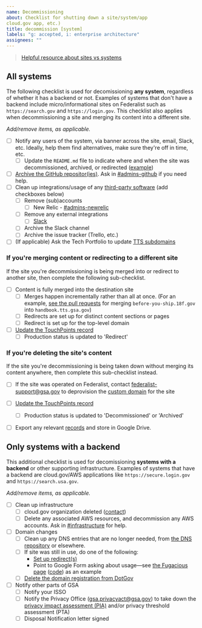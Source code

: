 ```yaml
---
name: Decommissioning
about: Checklist for shutting down a site/system/app
cloud.gov app, etc.)
title: decommission [system]
labels: "g: accepted, i: enterprise architecture"
assignees: ""
---
```


> [Helpful resource about sites vs systems](https://docs.google.com/document/d/1chNbOfxs2vLGSUuIPtWZregaUeT-ruLc8EufEzt9GZk/edit)

## All systems

The following checklist is used for decomissioning **any system**, regardless of
whether it has a backend or not. Examples of systems that don't have a backend
include micro/informational sites on Federalist such as `https://search.gov` and
`https://login.gov`. This checklist also applies when decommissioning a site and merging its content
into a different site.

_Add/remove items, as applicable._

- [ ] Notify any users of the system, via banner across the site, email, Slack, etc. Ideally, help them find alternatives, make sure they're off in time, etc.
  - [ ] Update the `README.md` file to indicate where and when the site was
  decommissioned, archived, or redirected ([example](https://github.com/18F/before-you-ship#readme))
- [ ] [Archive the GitHub repositor(ies)](https://help.github.com/articles/archiving-repositories/). Ask in [#admins-github](https://gsa-tts.slack.com/messages/admins-github) if you need help.
- [ ] Clean up integrations/usage of any [third-party software](https://docs.google.com/spreadsheets/d/12pfcEIEXaJTjIKex-3wnI89erIvgKf9B_XpGkDl6qsM/edit#gid=0) (add checkboxes below)
  - [ ] Remove (sub)accounts
    - [ ] New Relic - [#admins-newrelic](https://gsa-tts.slack.com/messages/admins-newrelic)
  - [ ] Remove any external integrations
    - [ ] [Slack](https://handbook.tts.gsa.gov/slack/#integrations)
  - [ ] Archive the Slack channel
  - [ ] Archive the issue tracker (Trello, etc.)
- [ ] (If applicable) Ask the Tech Portfolio to update [TTS subdomains](https://docs.google.com/spreadsheets/d/12pfcEIEXaJTjIKex-3wnI89erIvgKf9B_XpGkDl6qsM/edit#gid=1884617968)

### If you're merging content or redirecting to a different site

If the site you're decommissioning is being merged into or redirect to another site, then
complete the following sub-checklist.

- [ ] Content is fully merged into the destination site
  - [ ] Merges happen incrementally rather than all at once. (For an example,
    [see the pull requests](https://github.com/18F/handbook/pulls?q=is%3Apr+bys+is%3Aclosed) for merging `before-you-ship.18f.gov` into
    `handbook.tts.gsa.gov`)
  - [ ] Redirects are set up for distinct content sections or pages 
  - [ ] Redirect is set up for the top-level domain
- [ ] [Update the TouchPoints record](https://touchpoints.app.cloud.gov/admin/websites)
  - [ ] Production status is updated to 'Redirect'

### If you're deleting the site's content

If the site you're decommissioning is being taken down without merging its
content anywhere, then complete this sub-checklist instead.

 - [ ] If the site was operated on Federalist, contact [federalist-support@gsa.gov](mailto:federalist-support@gsa.gov) to deprovision the [custom domain](https://cloud.gov/docs/management/custom-domains/) for the site
- [ ] [Update the TouchPoints record](https://touchpoints.app.cloud.gov/admin/websites)
  - [ ] Production status is updated to 'Decommissioned' or 'Archived'
- [ ] Export any relevant [records](https://handbook.tts.gsa.gov/records-management/) and store in Google Drive.


## Only systems with a backend

This additional checklist is used for decomissioning **systems with a backend** or other
supporting infrastructure. Examples of systems that have a backend are
cloud.gov/AWS applications like `https://secure.login.gov` and `https://search.usa.gov`.

_Add/remove items, as applicable._

- [ ] Clean up infrastructure
  - [ ] cloud.gov organization deleted ([contact](https://cloud.gov/contact/))
  - [ ] Delete any associated AWS resources, and decommission any AWS accounts. Ask in [#infrastructure](https://gsa-tts.slack.com/messages/infrastructure) for help.
- [ ] Domain changes
  - [ ] Clean up any DNS entries that are no longer needed, from [the DNS repository](https://github.com/18F/dns) or elsewhere.
  - [ ] If site was still in use, do one of the following:
    - [Set up redirect(s)](https://github.com/18F/pages-redirects#domain-redirects)
    - Point to Google Form asking about usage—see [the Fugacious page](https://fugacious.18f.gov/) ([code](https://github.com/18F/fugacious-landing)) as an example
  - [ ] [Delete the domain registration from DotGov](https://home.dotgov.gov/management/#how-do-i-delete-my-domain)

- [ ] Notify other parts of GSA
  - [ ] Notify your ISSO
  - [ ] Notify the Privacy Office ([gsa.privacyact@gsa.gov](mailto:gsa.privacyact@gsa.gov)) to take down the [privacy impact assessment (PIA)](https://www.gsa.gov/reference/gsa-privacy-program/privacy-impact-assessments-pia) and/or privacy threshold assessment (PTA)
  - [ ] Disposal Notification letter signed
